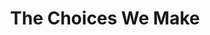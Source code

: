 ---
layout: credit-info
headerstatus: shunk-header
title: The Choices We Make
showreel_weight: 111
credits_weight: 220
thumbnail: /assets/img/credits-grid/the-choices-we-make.jpg
image: /assets/img/credits-grid/opengraph/the-choices-we-make.jpg
image_size: 3
category: credits
type: Feature Film
soundcloud: https://w.soundcloud.com/player/?url=https%3A//api.soundcloud.com/tracks/115278984&amp;color=ff5500&amp;auto_play=false&amp;hide_related=false&amp;show_comments=true&amp;show_user=true&amp;show_reposts=false
role: Composer
genre: Psychological/Drama
director: Caroleen Moise
---